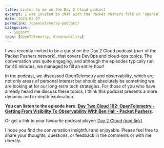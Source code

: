 ```yaml
---
title: Listen to me on the Day 2 Cloud podcast
excerpt: I was invited to chat with the Packet Pushers folk on 'OpenTelemetry – Getting From Visibility To Observability With Ben Hall'. Looks like I pushed a show that's typically around 40 minutes long, over an hour for my guest appearance. Hope it's a good listen and you learn something new, audience!
date: 2023-04-27
permalink: /opentelemetry-podcast/
categories:
  - Support
tags: [OpenTelemetry, Observability]
---
```


I was recently invited to be a guest on the Day 2 Cloud podcast (part of the Packet Pushers network), that covers DevOps and cloud-ops topics. The conversation was quite engaging, and although the episodes typically run for 40 minutes, we managed to fill an entire hour!

In the podcast, we discussed OpenTelemetry and observability, which are not only areas of personal interest but should absolutely be something we are looking at for our long-term tech strategies. For those of you who have already heard me discuss these topics, I think this podcast presents a more dynamic and in-depth exploration.

**You can listen to the episode here: [Day Two Cloud 192: OpenTelemetry - Getting From Visibility To Observability With Ben Hall - Packet Pushers](https://packetpushers.net/podcast/day-two-cloud-192-opentelemetry-getting-from-visibility-to-observability-with-ben-hall/)**.

Or get a link to your favourite podcast player: [Day 2 Cloud (pod.link)](https://pod.link/1460004936/episode/20e545a2b4fd8e48142eb4a23e67d4ce)

I hope you find the conversation insightful and enjoyable. Please feel free to share your thoughts, questions, or feedback in the comments or with me directly.
